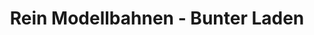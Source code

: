 ---
title: "Rein Modellbahnen - Bunter Laden"
url: /apolda/rein-modellbahnen-bunter-laden/
shop: Spielzeug
---